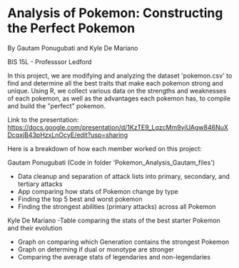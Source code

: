# Analysis of Pokemon: Constructing the Perfect Pokemon
By Gautam Ponugubati and Kyle De Mariano

BIS 15L - Professsor Ledford

In this project, we are modifying and analyzing the dataset 'pokemon.csv' to find and determine all the best traits that make each pokemon strong and unique. Using R, we collect various data on the strengths and weaknesses of each pokemon, as well as the advantages each pokemon has, to compile and build the "perfect" pokemon.


Link to the presentation: https://docs.google.com/presentation/d/1KzTE9_LqzcMm9vjUAgw846NuXDcqxjB43pHzxLnOcyE/edit?usp=sharing


Here is a breakdown of how each member worked on this project:


Gautam Ponugubati (Code in folder 'Pokemon_Analysis_Gautam_files')

- Data cleanup and separation of attack lists into primary, secondary, and tertiary attacks
- App comparing how stats of Pokemon change by type
- Finding the top 5 best and worst pokemon
- Finding the strongest abilities (primary attacks) across all Pokemon


Kyle De Mariano
-Table comparing the stats of the best starter Pokemon and their evolution
- Graph on comparing which Generation contains the strongest Pokemon
- Graph on determing if dual or monotype are stronger
- Comparing the average stats of legendaries and non-legendaries
